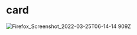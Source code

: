 # card 
![Firefox_Screenshot_2022-03-25T06-14-14 909Z](https://user-images.githubusercontent.com/60251000/160065383-bb71f3a4-e6c2-44cc-84f9-9b45af036306.png)
